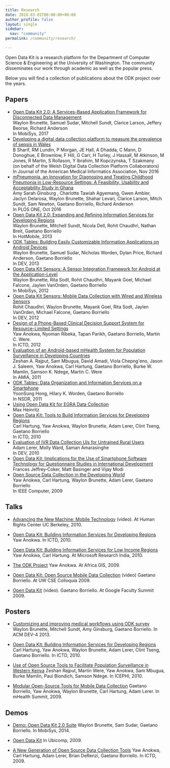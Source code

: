 ```yaml
---
title: Research
date: 2018-03-01T00:00:00+00:00
author_profile: false
layout: single
sidebar:
  nav: "community"
permalink: /community/research/

---
```


Open Data Kit is a research platform for the Department of Computer Science & Engineering at the University of Washington. The community disseminates our work through academic as well as the popular press.

Below you will find a collection of publications about the ODK project over the years.

## Papers

<ul>
	<li><a href="http://dl.acm.org/citation.cfm?id=3081365">Open Data Kit 2.0: A Services-Based Application Framework for Disconnected Data Management</a><br />
	Waylon Brunette, Samuel Sudar, Mitchell Sundt, Clarice Larson, Jeffery Beorse, Richard Anderson<br />
	In MobiSys, 2017</li>
	<li><a href="https://doi.org/10.1093/jamia/ocv208">Developing a digital data collection platform to measure the prevalence of sepsis in Wales</a><br />
	B Sharif, RM Lundin, P Morgan, JE Hall, A Dhadda, C Mann, D Donoghue, E Brownlow, F Hill, G Carr, H Turley, J Hassall, M Atkinson, M Jones, R Martin, S Rollason, Y Ibrahim, M Kopczynska, T Szakmany<br />
	(on behalf of the Welsh Digital Data Collection Platform Collaborators)<br />
	In Journal of the American Medical Informatics Association, Nov 2016</li>
	<li><a href="https://doi.org/10.1371/journal.pone.0165201">mPneumonia, an Innovation for Diagnosing and Treating Childhood Pneumonia in Low-Resource Settings: A Feasibility, Usability and Acceptability Study in Ghana</a><br />
	Amy Sarah Ginsburg , Charlotte Tawiah Agyemang, Gwen Ambler, Jaclyn Delarosa, Waylon Brunette, Shahar Levari, Clarice Larson, Mitch Sundt, Sam Newton, Gaetano Borriello, Richard Anderson<br />
	In PLOS ONE, Oct 2016</li>
	<li><a href="http://www.hotmobile.org/2013/papers/full/2.pdf">Open Data Kit 2.0: Expanding and Refining Information Services for Developing Regions</a><br />
	Waylon Brunette, Mitchell Sundt, Nicola Dell, Rohit Chaudhri, Nathan Breit, Gaetano Borriello<br />
	In HotMobile, 2013</li>
	<li><a href="/assets/files/dev-final34.pdf">ODK Tables: Building Easily Customizable Information Applications on Android Devices</a><br />
	Waylon Brunette, Samuel Sudar, Nicholas Worden, Dylan Price, Richard Anderson, Gaetano Borriello<br />
	In DEV, 2013</li>
	<li><a href="/assets/files/mobisys2012.pdf">Open Data Kit Sensors: A Sensor Integration Framework for Android at the Application-Level</a><br />
	Waylon Brunette, Rita Sodt, Rohit Chaudhri, Mayank Goel, Michael Falcone, Jaylen VanOrden, Gaetano Borriello<br />
	In MobiSys, 2012</li>
	<li><a href="/assets/files/dev2012.pdf">Open Data Kit Sensors: Mobile Data Collection with Wired and Wireless Sensors</a><br />
	Rohit Chaudhri, Waylon Brunette, Mayank Goel, Rita Sodt, Jaylen VanOrden, Michael Falcone, Gaetano Borriello<br />
	In DEV, 2012</li>
	<li><a href="/assets/files/2011_ICTD_DecisionSupport_Paper.pdf">Design of a Phone-Based Clinical Decision Support System for Resource-Limited Settings</a><br />
	Yaw Anokwa, Nyoman Ribeka, Tapan Parikh, Gaetano Borriello, Martin C. Were.<br />
	In ICTD, 2012</li>
	<li><a href="https://www.ncbi.nlm.nih.gov/pubmed/22366295">Evaluation of an Android-based mHealth System for Population Surveillance in Developing Countries</a><br />
	Zeshan A. Rajput, Sam Mbugua, David Amadi, Viola Chepng'eno, Jason J. Saleem, Yaw Anokwa, Carl Hartung, Gaetano Borriello, Burke W. Mamlin, Samson K. Ndege, Martin C. Were<br />
	In AMIA, 2011</li>
	<li><a href="/assets/files/nsdr-tables-final.pdf">ODK Tables: Data Organization and Information Services on a Smartphone</a><br />
	YoonSung Hong, Hilary K. Worden, Gaetano Borriello<br />
	In NSDR, 2011</li>
	<li><a href="http://www.seas.upenn.edu/~heinritz/ict4egra/ICT4EGRA.pdf">Using Open Data Kit for EGRA Data Collection</a><br />
	Max Heinritz</li>
	<li><a href="/assets/files/ODK-Paper-ICTD-2010.pdf">Open Data Kit: Tools to Build Information Services for Developing Regions</a><br />
	Carl Hartung, Yaw Anokwa, Waylon Brunette, Adam Lerer, Clint Tseng, Gaetano Borriello<br />
	In ICTD, 2010</li>
	<li><a href="/assets/files/ODK-Paper-DEV-2010.pdf">Evaluation of IVR Data Collection UIs for Untrained Rural Users</a><br />
	Adam Lerer, Molly Ward, Saman Amarasinghe<br />
	In DEV, 2010</li>
	<li><a href="http://modi.mech.columbia.edu/wp-content/uploads/2010/04/Open-Data-Kit-Review-Article.pdf">Open Data Kit: Implications for the Use of Smartphone Software Technology for Questionnaire Studies in International Development</a><br />
	Frances Jeffrey‐Coker, Matt Basinger and Vijay Modi</li>
	<li><a href="/assets/files/ODK-Paper-Computer-2009.pdf">Open Source Data Collection in the Developing World</a><br />
	Yaw Anokwa, Carl Hartung, Waylon Brunette, Adam Lerer, Gaetano Borriello<br />
	In IEEE Computer, 2009</li>
</ul>

## Talks

  * [Advancing the New Machine: Mobile Technology](http://fora.tv/2011/04/26/Advancing_the_New_Machine_Mobile_Technology) (video). At Human Rights Center UC Berkeley, 2010.

  * [Open Data Kit: Building Information Services for Developing Regions](/assets/wp-content/uploads/2010/10/ODK-Talk-ICTD-2010.pdf) Yaw Anokwa. In ICTD, 2010.

  * [Open Data Kit: Building Information Services for Low Income Regions](/assets/wp-content/uploads/2010/10/ODK-Talk-MSRI-2009.pdf) Yaw Anokwa, Carl Hartung. At Microsoft Research India, 2010.

  * [The ODK Project](/assets/wp-content/uploads/2010/10/ODK-Talk-AfricaGIS-2010.pdf) Yaw Anokwa. At Africa GIS, 2009.

  * [Open Data Kit: Open Source Mobile Data Collection](http://www.uwtv.org/video/player.aspx?pid=rDajkYQ1VjdAsdPVDpSKWlJS0FC5Q1NF) (video) Gaetano Borriello. At UW CSE Colloquia 2009.

  * [Open Data Kit](https://www.youtube.com/watch?v=dskC7E6QESg) (video). Gaetano Borriello. At Google Faculty Summit 2009.

## Posters

  *  [Customizing and improving medical workflows using ODK survey]() Waylon Brunette, Mitchell Sundt, Amy Ginsburg, Gaetano Borriello. In ACM DEV-4 2013.

  * [Open Data Kit: Building Information Services for Developing Regions](/assets/wp-content/uploads/2010/10/ODK-Poster-ICTD-2010.pdf) Carl Hartung, Yaw Anokwa, Waylon Brunette, Adam Lerer, Clint Tseng, Gaetano Borriello. In ICTD, 2010.

  * [Use of Open Source Tools to Facilitate Population Surveillance in Western Kenya](/assets/wp-content/uploads/2010/10/ODK-Poster-ICEPHI-2010.pdf) Zeshan Rajput, Martin Were, Yaw Anokwa, Sam Mbugua, Burke Mamlin, Paul Biondich, Samson Ndege. In ICEPHI, 2010.

  * [Modular Open-Source Tools for Mobile Data Collection](/assets/wp-content/uploads/2010/10/ODK-Poster-mHealth-2009.pdf) Gaetano Borriello, Yaw Anokwa, Waylon Brunette, Carl Hartung, Adam Lerer. In mHealth Summit, 2009.

## Demos

  *  [Demo: Open Data Kit 2.0 Suite](http://dl.acm.org/citation.cfm?id=2594368.2601466&coll=DL&dl=ACM&CFID=623867570&CFTOKEN=82500071) Waylon Brunette, Sam Sudar, Gaetano Borriello. In MobiSys, 2014.

  * [Open Data Kit](/assets/wp-content/uploads/2010/10/ODK-Demo-Ubicomp-2009.pdf) In Ubicomp, 2009.

  * [A New Generation of Open Source Data Collection Tools](/assets/wp-content/uploads/2010/10/ODK-Demo-ICTD-2009.pdf) Yaw Anokwa, Carl Hartung, Adam Lerer, Brian DeRenzi, Gaetano Borriello. In ICTD, 2009.
